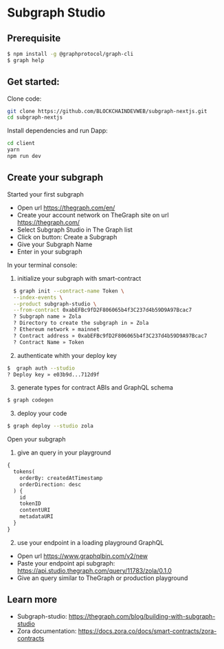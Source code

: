 # Subgraph Studio

## Prerequisite 
```bash
$ npm install -g @graphprotocol/graph-cli
$ graph help
```

## Get started:
Clone code:
```bash
git clone https://github.com/BLOCKCHAINDEVWEB/subgraph-nextjs.git
cd subgraph-nextjs
```
Install dependencies and run Dapp:
```bash
cd client
yarn
npm run dev
```

## Create your subgraph
Started your first subgraph
- Open url https://thegraph.com/en/
- Create your account network on TheGraph site on url https://thegraph.com/
- Select Subgraph Studio in The Graph list
- Click on button: Create a Subgraph
- Give your Subgraph Name
- Enter in your subgraph

In your terminal console:  
1. initialize your subgraph with smart-contract  
```bash
  $ graph init --contract-name Token \
  --index-events \
  --product subgraph-studio \
  --from-contract 0xabEFBc9fD2F806065b4f3C237d4b59D9A97Bcac7 
  ? Subgraph name » Zola
  ? Directory to create the subgraph in » Zola
  ? Ethereum network » mainnet
  ? Contract address » 0xabEFBc9fD2F806065b4f3C237d4b59D9A97Bcac7
  ? Contract Name » Token
```
2. authenticate whith your deploy key
```bash
$  graph auth --studio
? Deploy key » e03b9d...712d9f
```

3. generate types for contract ABIs and GraphQL schema
```bash
$ graph codegen
```

3. deploy your code
```bash
$ graph deploy --studio zola
```

Open your subgraph
1. give an query in your playground
```graphql
{
  tokens(
    orderBy: createdAtTimestamp
    orderDirection: desc
  ) {
    id
    tokenID
    contentURI
    metadataURI
  }
}
```

2. use your endpoint in a loading playground GraphQL
- Open url https://www.graphqlbin.com/v2/new
- Paste your endpoint api subgraph: https://api.studio.thegraph.com/query/11783/zola/0.1.0
- Give an query similar to TheGraph or production playground

## Learn more
- Subgraph-studio: https://thegraph.com/blog/building-with-subgraph-studio
- Zora documentation: https://docs.zora.co/docs/smart-contracts/zora-contracts
